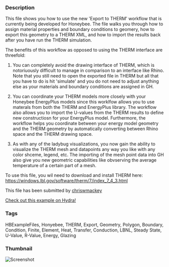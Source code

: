 ### Description 
This file shows you how to use the new 'Export to THERM' workflow that is currently being developed for Honeybee.  The file walks you through how to assign material properties and boundary conditions to geomery, how to export this geometry to a THERM XML, and how to import the results back after you have run the THERM simulation.
The benefits of this workflow as opposed to using the THERM interface are threefold:
1) You can completely avoid the drawing interface of THERM, which is notoriuously difficult to manage in comparison to an interface like Rhino.  Note that you still need to open the exported file in THERM but all that you have to do is hit 'simulate' and you do not need to adjust anything else as your materials and boundary conditions are assigned in GH.
2) You can coordinate your THERM models more closely with your Honeybee EnergyPlus models since this worklfow allows you to use materals from both the THERM and EnergyPlus library.  The workflow also allows you to import the U-values from the THERM results to define new constructiosn for your EnergyPlus model.  Furthermore, the workflow helps you coordinate between your energy model geometry and the THERM geometry by automatically converting between Rhino space and the THERM drawing space.
3) As with any of the ladybug visualizations, you now gain the ability to visualize the THERM mesh and datapoints any way you like with any color shceme, legend, etc.  The importing of the mesh point data into GH also give you new geometric capabilities like obvserving the average temperature of a certain part of a mesh.
To use this file, you wil need to download and install THERM here: https://windows.lbl.gov/software/therm/7/index_7_4_3.html

This file has been submitted by [chriswmackey](https://github.com/chriswmackey)

[Check out this example on Hydra!](http://hydrashare.github.io/hydra/viewer?owner=chriswmackey&fork=hydra_2&id=THERM_Export_Workflow)
### Tags 
HBExampleFiles, Honyebee, THERM, Export, Geometry, Polygon, Boundary, Condition, Finite, Element, Heat, Transfer, Conduction, LBNL, Steady State, U-Value, R-Value, Energy, Glazing
### Thumbnail 
![Screenshot](https://raw.githubusercontent.com/chriswmackey/hydra/master/THERM_Export_Workflow/thumbnail.png)
